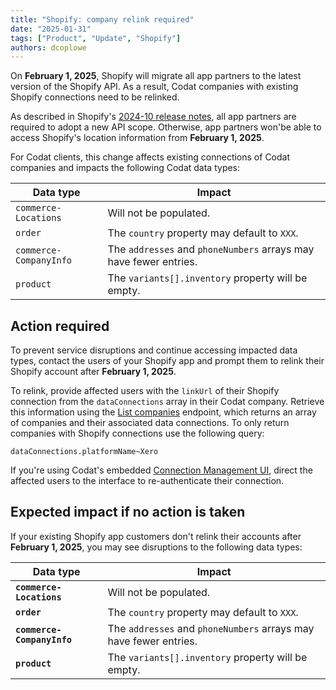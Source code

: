 ```yaml
---
title: "Shopify: company relink required"
date: "2025-01-31"
tags: ["Product", "Update", "Shopify"]
authors: dcoplowe
---
```


On **February 1, 2025**, Shopify will migrate all app partners to the latest version of the Shopify API. As a result, Codat companies with existing Shopify connections need to be relinked.

<!--truncate-->

As described in Shopify's [2024-10 release notes](https://shopify.dev/docs/api/release-notes/2024-10#breaking-changes), all app partners are required to adopt a new API scope. Otherwise, app partners won'be able to access Shopify's location information from **February 1, 2025**. 

For Codat clients, this change affects existing connections of Codat companies and impacts the following Codat data types:

| Data type                  | Impact |
|----------------------------|--------|
| `commerce-Locations`  | Will not be populated. |
| `order`             | The `country` property may default to `XXX`. |
| `commerce-CompanyInfo` | The `addresses` and `phoneNumbers` arrays may have fewer entries. |
| `product`              | The `variants[].inventory` property will be empty. |

## Action required

To prevent service disruptions and continue accessing impacted data types, contact the users of your Shopify app and prompt them to relink their Shopify account after **February 1, 2025**.

To relink, provide affected users with the `linkUrl` of their Shopify connection from the `dataConnections` array in their Codat company. Retrieve this information using the [List companies](/platform-api#/operations/list-companies) endpoint, which returns an array of companies and their associated data connections. To only return companies with Shopify connections use the following query:

```
dataConnections.platformName~Xero
```

If you're using Codat's embedded [Connection Management UI](/auth-flow/optimize/connection-management), direct the affected users to the interface to re-authenticate their connection.

## Expected impact if no action is taken

If your existing Shopify app customers don't relink their accounts after **February 1, 2025**, you may see disruptions to the following data types:  

| Data type                  | Impact |
|----------------------------|--------|
| **`commerce-Locations`**   | Will not be populated. |
| **`order`**                | The `country` property may default to `XXX`. |
| **`commerce-CompanyInfo`** | The `addresses` and `phoneNumbers` arrays may have fewer entries. |
| **`product`**              | The `variants[].inventory` property will be empty. |